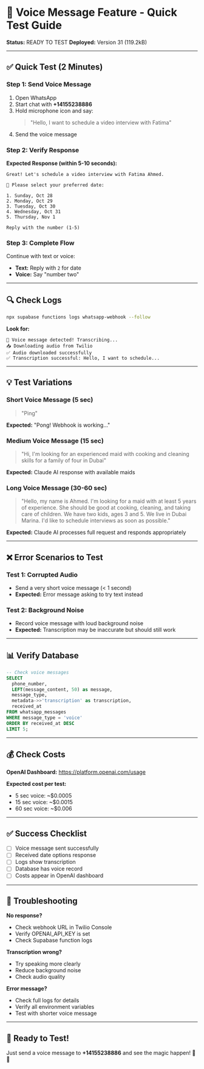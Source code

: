 # 🎤 Voice Message Feature - Quick Test Guide

**Status:** READY TO TEST
**Deployed:** Version 31 (119.2kB)

---

## ✅ Quick Test (2 Minutes)

### Step 1: Send Voice Message
1. Open WhatsApp
2. Start chat with **+14155238886**
3. Hold microphone icon and say:
   > "Hello, I want to schedule a video interview with Fatima"
4. Send the voice message

### Step 2: Verify Response
**Expected Response (within 5-10 seconds):**
```
Great! Let's schedule a video interview with Fatima Ahmed.

📅 Please select your preferred date:

1. Sunday, Oct 28
2. Monday, Oct 29
3. Tuesday, Oct 30
4. Wednesday, Oct 31
5. Thursday, Nov 1

Reply with the number (1-5)
```

### Step 3: Complete Flow
Continue with text or voice:
- **Text:** Reply with `2` for date
- **Voice:** Say "number two"

---

## 🔍 Check Logs

```bash
npx supabase functions logs whatsapp-webhook --follow
```

**Look for:**
```
🎤 Voice message detected! Transcribing...
📥 Downloading audio from Twilio
✅ Audio downloaded successfully
✅ Transcription successful: Hello, I want to schedule...
```

---

## 💡 Test Variations

### Short Voice Message (5 sec)
> "Ping"

**Expected:** "Pong! Webhook is working..."

### Medium Voice Message (15 sec)
> "Hi, I'm looking for an experienced maid with cooking and cleaning skills for a family of four in Dubai"

**Expected:** Claude AI response with available maids

### Long Voice Message (30-60 sec)
> "Hello, my name is Ahmed. I'm looking for a maid with at least 5 years of experience. She should be good at cooking, cleaning, and taking care of children. We have two kids, ages 3 and 5. We live in Dubai Marina. I'd like to schedule interviews as soon as possible."

**Expected:** Claude AI processes full request and responds appropriately

---

## ❌ Error Scenarios to Test

### Test 1: Corrupted Audio
- Send a very short voice message (< 1 second)
- **Expected:** Error message asking to try text instead

### Test 2: Background Noise
- Record voice message with loud background noise
- **Expected:** Transcription may be inaccurate but should still work

---

## 📊 Verify Database

```sql
-- Check voice messages
SELECT
  phone_number,
  LEFT(message_content, 50) as message,
  message_type,
  metadata->>'transcription' as transcription,
  received_at
FROM whatsapp_messages
WHERE message_type = 'voice'
ORDER BY received_at DESC
LIMIT 5;
```

---

## 💰 Check Costs

**OpenAI Dashboard:** https://platform.openai.com/usage

**Expected cost per test:**
- 5 sec voice: ~$0.0005
- 15 sec voice: ~$0.0015
- 60 sec voice: ~$0.006

---

## ✅ Success Checklist

- [ ] Voice message sent successfully
- [ ] Received date options response
- [ ] Logs show transcription
- [ ] Database has voice record
- [ ] Costs appear in OpenAI dashboard

---

## 🐛 Troubleshooting

**No response?**
- Check webhook URL in Twilio Console
- Verify OPENAI_API_KEY is set
- Check Supabase function logs

**Transcription wrong?**
- Try speaking more clearly
- Reduce background noise
- Check audio quality

**Error message?**
- Check full logs for details
- Verify all environment variables
- Test with shorter voice message

---

## 🚀 Ready to Test!

Just send a voice message to **+14155238886** and see the magic happen! 🎤✨

